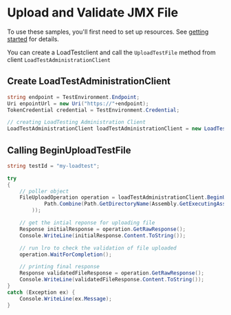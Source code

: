 # Upload and Validate JMX File

To use these samples, you'll first need to set up resources. See [getting started](https://github.com/Azure/azure-sdk-for-net/blob/main/sdk/loadtestservice/Azure.Developer.LoadTesting/README.md#getting-started) for details.

You can create a LoadTestclient and call the `UploadTestFile` method from client `LoadTestAdministrationClient`

## Create LoadTestAdministrationClient
```C# Snippet:Azure_Developer_LoadTesting_CreateAdminClient
string endpoint = TestEnvironment.Endpoint;
Uri enpointUrl = new Uri("https://"+endpoint);
TokenCredential credential = TestEnvironment.Credential;

// creating LoadTesting Administration Client
LoadTestAdministrationClient loadTestAdministrationClient = new LoadTestAdministrationClient(enpointUrl, credential);
```

## Calling BeginUploadTestFile
```C# Snippet:Azure_Developer_LoadTesting_BeginUploadTestFile
string testId = "my-loadtest";

try
{
    // poller object
    FileUploadOperation operation = loadTestAdministrationClient.BeginUploadTestFile(WaitUntil.Started, testId, "sample.jmx", RequestContent.Create(
            Path.Combine(Path.GetDirectoryName(Assembly.GetExecutingAssembly().Location), "sample.jmx")
        ));

    // get the intial reponse for uploading file
    Response initialResponse = operation.GetRawResponse();
    Console.WriteLine(initialResponse.Content.ToString());

    // run lro to check the validation of file uploaded
    operation.WaitForCompletion();

    // printing final response
    Response validatedFileResponse = operation.GetRawResponse();
    Console.WriteLine(validatedFileResponse.Content.ToString());
}
catch (Exception ex) {
    Console.WriteLine(ex.Message);
}
```
